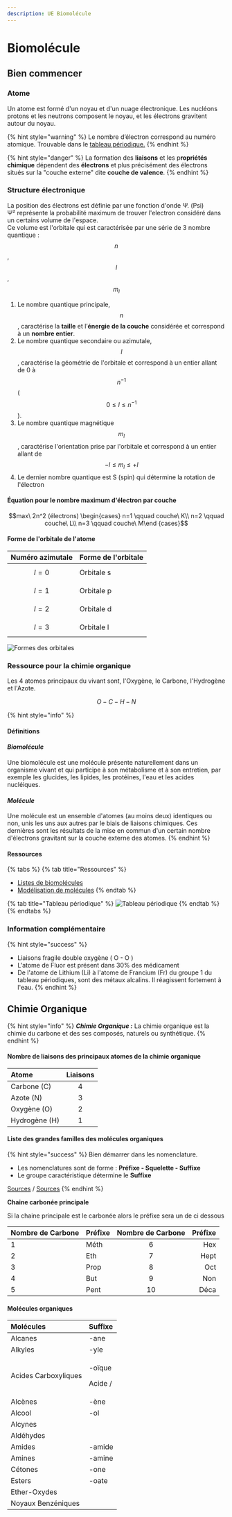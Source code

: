 ```yaml
---
description: UE Biomolécule
---
```


# Biomolécule

## Bien commencer

### Atome

Un atome est formé d'un noyau et d'un nuage électronique. Les nucléons protons et les neutrons composent le noyau, et les électrons gravitent autour du noyau.

{% hint style="warning" %}
Le nombre d’électron correspond au numéro atomique. Trouvable dans le [tableau périodique.](https://kevinrousseau80.gitbook.io/licence-svt/biomolecule#ressources)
{% endhint %}

{% hint style="danger" %}
La formation des **liaisons** et les p**ropriétés chimique** dépendent des **électrons** et plus précisément des électrons situés sur la "couche externe" dite **couche de valence**.
{% endhint %}

### Structure électronique

La position des électrons est définie par une fonction d'onde Ψ. \(Psi\)  
Ψ² représente la probabilité maximum de trouver l'electron considéré dans un certains volume de l'espace.  
Ce volume est l'orbitale qui est caractérisée par une série de 3 nombre quantique : $$n$$ , $$l$$ , $$m_l$$ 

1. Le nombre quantique principale, $$n$$ , caractérise la **taille** et l’**énergie de la couche** considérée et correspond à un **nombre entier**.
2. Le nombre quantique secondaire ou azimutale, $$l$$ , caractérise la géométrie de l'orbitale et correspond à un entier allant de 0 à $$n^{-1}$$ \(  $$0 \leq l \leq n^{-1}$$ \).
3. Le nombre quantique magnétique $$m_l$$, caractérise l'orientation prise par l'orbitale et correspond à un entier allant de $$-l \leq m_l \leq +l$$ 
4. Le dernier nombre quantique est S \(spin\) qui détermine la rotation de l'électron

#### Équation pour le nombre maximum d'électron par couche

$$max\ 2n^2 (électrons) \begin{cases}  n=1 \qquad couche\ K\\  n=2 \qquad couche\ L\\  n=3 \qquad couche\ M\end {cases}$$ 

#### Forme de l'orbitale de l'atome

| Numéro azimutale | Forme de l'orbitale |
| :--- | :--- |
| $$l=0$$  | Orbitale s |
| $$l=1 $$  | Orbitale p |
| $$l=2$$  | Orbitale d |
| $$l=3$$  | Orbitale l |

![Formes des orbitales](../.gitbook/assets/single_electron_orbitals-1.jpg)

### Ressource pour la chimie organique

Les 4 atomes principaux du vivant sont, l'Oxygène, le Carbone, l'Hydrogène et l'Azote.

$$
O - C - H - N
$$

{% hint style="info" %}
#### Définitions

#### _**Biomolécule**_

Une biomolécule est une molécule présente naturellement dans un organisme vivant et qui participe à son métabolisme et à son entretien, par exemple les glucides, les lipides, les protéines, l'eau et les acides nucléiques.

#### _**Molécule**_

Une molécule est un ensemble d'atomes \(au moins deux\) identiques ou non, unis les uns aux autres par le biais de liaisons chimiques. Ces dernières sont les résultats de la mise en commun d'un certain nombre d'électrons gravitant sur la couche externe des atomes.
{% endhint %}

#### Ressources

{% tabs %}
{% tab title="Ressources" %}
* [Listes de biomolécules](https://fr.wikipedia.org/wiki/Liste_de_biomol%C3%A9cules)
* [Modélisation de molécules](http://molview.org/)
{% endtab %}

{% tab title="Tableau périodique" %}
![Tableau p&#xE9;riodique](../.gitbook/assets/tableau_periodique-couleur_page-0001.jpg)
{% endtab %}
{% endtabs %}

### Information complémentaire

{% hint style="success" %}
* Liaisons fragile double oxygène \( O - O \)
* L'atome de Fluor est présent dans 30% des médicament
* De l'atome de Lithium \(Li\) à l'atome de Francium \(Fr\) du groupe 1 du tableau périodiques, sont des métaux alcalins. Il réagissent fortement à l'eau.
{% endhint %}

## Chimie Organique

{% hint style="info" %}
_**Chimie Organique :**_ La chimie organique est la chimie du carbone et des ses composés, naturels ou synthétique.
{% endhint %}

#### Nombre de liaisons des principaux atomes de la chimie organique

| Atome | Liaisons |
| :--- | :---: |
| Carbone \(C\) | 4 |
| Azote \(N\) | 3 |
| Oxygène \(O\) | 2 |
| Hydrogène \(H\) | 1 |

#### Liste des grandes familles des molécules organiques

{% hint style="success" %}
Bien démarrer dans les nomenclature.

* Les nomenclatures sont de forme : **Préfixe - Squelette - Suffixe**
* Le groupe caractéristique détermine le **Suffixe**

[Sources](https://www.lachimie.fr/organique/nomenclature/) / [Sources](https://www.unine.ch/files/live/sites/macrochem/files/shared/Cours/Nomenclature.pdf)
{% endhint %}

**Chaine carbonée principale**

Si la chaine principale est le carbonée alors le préfixe sera un de ci dessous

| Nombre de Carbone | Préfixe | Nombre de Carbone | Préfixe |
| :--- | :--- | :---: | ---: |
| 1 | Méth | 6 | Hex |
| 2 | Eth | 7 | Hept |
| 3 | Prop | 8 | Oct |
| 4 | But | 9 | Non |
| 5 | Pent | 10 | Déca |

#### Molécules organiques

<table>
  <thead>
    <tr>
      <th style="text-align:left">Mol&#xE9;cules</th>
      <th style="text-align:left">Suffixe</th>
    </tr>
  </thead>
  <tbody>
    <tr>
      <td style="text-align:left">Alcanes</td>
      <td style="text-align:left">-ane</td>
    </tr>
    <tr>
      <td style="text-align:left">Alkyles</td>
      <td style="text-align:left">-yle</td>
    </tr>
    <tr>
      <td style="text-align:left">Acides Carboxyliques</td>
      <td style="text-align:left">
        <p>-o&#xEF;que</p>
        <p>Acide /</p>
      </td>
    </tr>
    <tr>
      <td style="text-align:left">Alc&#xE8;nes</td>
      <td style="text-align:left">-&#xE8;ne</td>
    </tr>
    <tr>
      <td style="text-align:left">Alcool</td>
      <td style="text-align:left">-ol</td>
    </tr>
    <tr>
      <td style="text-align:left">Alcynes</td>
      <td style="text-align:left"></td>
    </tr>
    <tr>
      <td style="text-align:left">Ald&#xE9;hydes</td>
      <td style="text-align:left"></td>
    </tr>
    <tr>
      <td style="text-align:left">Amides</td>
      <td style="text-align:left">-amide</td>
    </tr>
    <tr>
      <td style="text-align:left">Amines</td>
      <td style="text-align:left">-amine</td>
    </tr>
    <tr>
      <td style="text-align:left">C&#xE9;tones</td>
      <td style="text-align:left">-one</td>
    </tr>
    <tr>
      <td style="text-align:left">Esters</td>
      <td style="text-align:left">-oate</td>
    </tr>
    <tr>
      <td style="text-align:left">Ether-Oxydes</td>
      <td style="text-align:left"></td>
    </tr>
    <tr>
      <td style="text-align:left">Noyaux Benz&#xE9;niques</td>
      <td style="text-align:left"></td>
    </tr>
  </tbody>
</table>